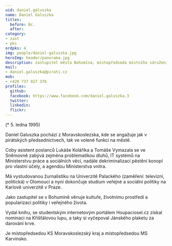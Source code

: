 ```yaml
---
uid: daniel.galuszka
name: Daniel Galuszka
titles:
  before: Bc.
  after:
category:
- zast
- pks
ordpks: 4
img: people/daniel-galuszka.jpg
heroImg: header/panorama.jpg
description: zastupitel města Bohumína, místopředseda místního sdružení Karvinsko, místopředseda krajského sdružení Moravskoslezského kraje
mail:
- daniel.galuszka@pirati.cz
mob:
- +420 737 027 376
profiles:
  github:
  facebook: https://www.facebook.com/daniel.galuszka.3
  twitter:
  linkedin:
  flickr:
---
```


(* 5. ledna 1995)

Daniel Galuszka pochází z Moravskoslezska, kde se angažuje jak v pirátských předsednictvech, tak ve volené funkci na městě.

Coby asistent poslanců Lukáše Koláříka a Tomáše Vymazala se ve Sněmovně zabývá zejména problematikou dluhů, IT systémů na Ministerstvu práce a sociálních věcí, nadále dekriminalizací pěstění konopí pro vlastní účely, a agendou Ministerstva vnitra.

Má vystudovanou žurnalistiku na Univerzitě Palackého (zaměření: televizní, politická) v Olomouci a nyní dokončuje studium veřejné a sociální politiky na Karlově univerzitě v Praze.

Jako zastupitel se v Bohumíně věnuje kultuře, životnímu prostředí a popularizaci politiky i veřejného života.

Vydal knihu, se studentským internetovým portálem Houpaciosel.cz získal nominaci na Křišťálovou lupu, a taky si vyčepoval Jánského plaketu za darování krve.

Je místopředsedou KS Moravskoslezský kraj a místopředsedou MS Karvinsko.
